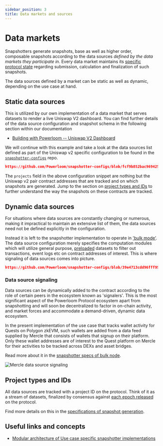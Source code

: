 ```yaml
---
sidebar_position: 3
title: Data markets and sources
---
```


# Data markets

Snapshotters generate snapshots, base as well as higher order, composable snapshots according to the data sources _defined by the data markets they participate in_. Every data market maintains its [specific protocol state](/docs/protocol/specifications/protocol-state) regarding submission, calculation and finalization of such snapshots.

The data sources defined by a market can be static as well as dynamic, depending on the use case at hand.

## Static data sources

This is utilized by our own implementation of a data market that serves datasets to render a live Uniswap V2 dashboard. You can find further details of the data source configuration and snapshot schema in the following section within our documentation

* [Building with Powerloom -- Uniswap V2 Dashboard](/docs/build-with-powerloom/use-cases/existing-implementations/uniswapv2-dashboard/)

We will continue with this example and take a look at the data sources list defined as part of the Uniswap v2 specific configuration to be found in the [`snapshotter-configs`](https://github.com/Powerloom/snapshotter-configs/blob/fcf9b852bac9694258d7afcd8beeaa4cf961c65f/projects.example.json#L1-L11) repo.

```json reference
https://github.com/Powerloom/snapshotter-configs/blob/fcf9b852bac9694258d7afcd8beeaa4cf961c65f/projects.example.json#L1-L11
```

The `projects` field in the above configuration snippet are nothing but the Uniswap v2 pair contract addresses that are tracked and on which snapshots are generated. Jump to the section on [project types and IDs](#project-types-and-ids) to further understand the way the snapshots on these contracts are tracked.

## Dynamic data sources

For situations where data sources are constantly changing or numerous, making it impractical to maintain an extensive list of them, the data sources need not be defined explicitly in the configuration.

Instead it is left to the snapshotter implementation to operate in ['bulk mode'](/docs/protocol/specifications/snapshotter/snapshot-build#bulk-mode). The data source configuration merely specifies the computation modules which will utilize general purpose, [preloaded](/docs/protocol/specifications/snapshotter/preloading) datasets to filter out transactions, event logs etc on contract addresses of interest. This is where signaling of data sources comes into picture.

```json reference
https://github.com/Powerloom/snapshotter-configs/blob/39e4713cdd96fff99d100f1dea7fb7332df9e491/projects.example.json#L1-L28
```

### Data source signaling

Data sources can be dynamically added to the contract according to the role of certain peers in the ecosystem known as 'signalers'. This is the most significant aspect of the Powerloom Protocol ecosystem apart from snapshotting and will soon be decentralized to factor in on-chain activity, and market forces and accommodate a demand-driven, dynamic data ecosystem.

In the present implementation of the use case that tracks wallet activity for Quests on Polygon zkEVM, such wallets are added from a data feed supplied by Mercle that consists of wallets that signup on their platform. Only these wallet addresses are of interest to the Quest platform on Mercle for their activities to be tracked across DEXs and asset bridges.

Read more about it in the [snapshotter specs of bulk node](/docs/protocol/specifications/snapshotter/snapshot-build#bulk-mode).

![Mercle data source signaling](/images/data_source_signaling_example.png)


## Project types and IDs

All data sources are tracked with a project ID on the protocol. Think of it as a stream of datasets, finalized by consensus against [each epoch released](/docs/protocol/specifications/epoch#1-epoch_released) on the protocol.

Find more details on this in the [specifications of snapshot generation](/docs/protocol/specifications/snapshotter/snapshot-build).


## Useful links and concepts

* [Modular architecture of Use case specific snapshotter implementations](/docs/protocol/specifications/snapshotter/implementations)